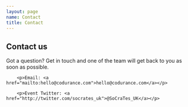 ```yaml
---
layout: page
name: Contact
title: Contact
---
```


<div>
		<h2>Contact us</h2>
		<p>Got a question? Get in touch and one of the team will get back to you as soon as possible.</p>

		<p>Email: <a href="mailto:hello@codurance.com">hello@codurance.com</a></p>

		<p>Event Twitter: <a href="http://twitter.com/socrates_uk">@SoCraTes_UK</a></p>
</div>

